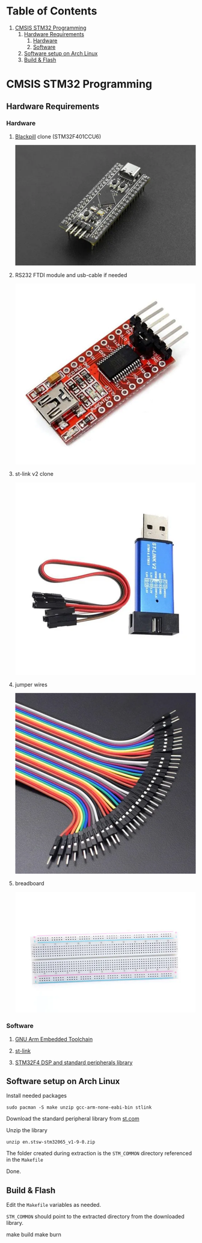 # Table of Contents

1.  [CMSIS STM32 Programming](#org2a55ff3)
    1.  [Hardware Requirements](#org57b1cf2)
        1.  [Hardware](#org044ba03)
        2.  [Software](#orgdb1076d)
    2.  [Software setup on Arch Linux](#org6eb58d7)
    3.  [Build & Flash](#orgfa857db)


<a id="org2a55ff3"></a>

# CMSIS STM32 Programming


<a id="org57b1cf2"></a>

## Hardware Requirements


<a id="org044ba03"></a>

### Hardware

1.  [Blackpill](https://stm32world.com/wiki/Black_Pill) clone (STM32F401CCU6)

    ![img](res/blackpill.webp)

2.  RS232 FTDI module and usb-cable if needed

    ![img](res/rs232-ftdi.webp)

3.  st-link v2 clone

    ![img](res/st-link-v2.webp)

4.  jumper wires

    ![img](res/jumpers.webp)

5.  breadboard

    ![img](res/breadboard.webp)


<a id="orgdb1076d"></a>

### Software

1.  [GNU Arm Embedded Toolchain](https://developer.arm.com/downloads/-/gnu-rm)

2.  [st-link](https://github.com/stlink-org/stlink)

3.  [STM32F4 DSP and standard peripherals library](https://www.st.com/en/embedded-software/stsw-stm32065.html)


<a id="org6eb58d7"></a>

## Software setup on Arch Linux

Install needed packages

    sudo pacman -S make unzip gcc-arm-none-eabi-bin stlink

Download the standard peripheral library from [st.com](https://www.st.com/en/embedded-software/stsw-stm32065.html)

Unzip the library

    unzip en.stsw-stm32065_v1-9-0.zip

The folder created during extraction is the `STM_COMMON` directory referenced in the `Makefile`

Done.


<a id="orgfa857db"></a>

## Build & Flash

Edit the `Makefile` variables as needed.

`STM_COMMON` should point to the extracted directory from the downloaded library.

make build
make burn

